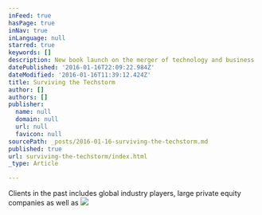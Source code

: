 ```yaml
---
inFeed: true
hasPage: true
inNav: true
inLanguage: null
starred: true
keywords: []
description: New book launch on the merger of technology and business
datePublished: '2016-01-16T22:09:22.984Z'
dateModified: '2016-01-16T11:39:12.424Z'
title: Surviving the Techstorm
author: []
authors: []
publisher:
  name: null
  domain: null
  url: null
  favicon: null
sourcePath: _posts/2016-01-16-surviving-the-techstorm.md
published: true
url: surviving-the-techstorm/index.html
_type: Article

---
```

Clients in the past includes global industry players, large private equity companies as well as ![](https://the-grid-user-content.s3-us-west-2.amazonaws.com/ea43cc0b-474b-4118-8361-8d0b1cb7f7ef.jpg)
